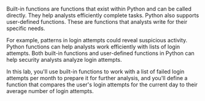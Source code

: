Built-in functions are functions that exist within Python and can be called directly. They help analysts efficiently complete tasks. Python also supports user-defined functions. These are functions that analysts write for their specific needs.

For example, patterns in login attempts could reveal suspicious activity. Python functions can help analysts work efficiently with lists of login attempts. Both built-in functions and user-defined functions in Python can help security analysts analyze login attempts.

In this lab, you'll use built-in functions to work with a list of failed login attempts per month to prepare it for further analysis, and you'll define a function that compares the user's login attempts for the current day to their average number of login attempts.
